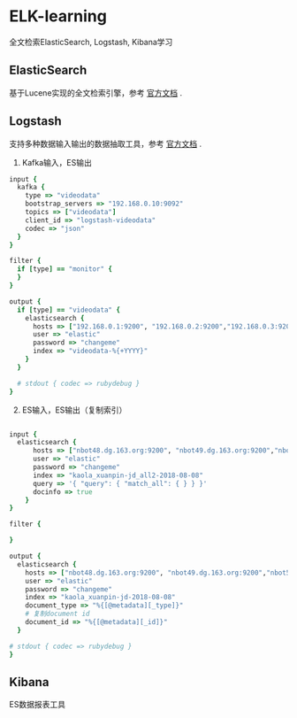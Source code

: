 # ELK-learning
全文检索ElasticSearch, Logstash, Kibana学习

## ElasticSearch
基于Lucene实现的全文检索引擎，参考 [官方文档](https://www.elastic.co/guide/en/elasticsearch/reference/current/index.html) .

## Logstash
支持多种数据输入输出的数据抽取工具，参考 [官方文档](https://www.elastic.co/guide/en/logstash/current/index.html) .

1. Kafka输入，ES输出
``` Ruby
input {
  kafka {
    type => "videodata"
    bootstrap_servers => "192.168.0.10:9092"
    topics => ["videodata"]
    client_id => "logstash-videodata"
    codec => "json"
  }
}

filter {
  if [type] == "monitor" {
  }
}

output {
  if [type] == "videodata" {
    elasticsearch {
      hosts => ["192.168.0.1:9200", "192.168.0.2:9200","192.168.0.3:9200"]
      user => "elastic"
      password => "changeme"
      index => "videodata-%{+YYYY}"
    }
  }

  # stdout { codec => rubydebug }
}

```

2. ES输入，ES输出（复制索引）
``` Ruby

input {
  elasticsearch {
      hosts => ["nbot48.dg.163.org:9200", "nbot49.dg.163.org:9200","nbot50.dg.163.org:9200"]
      user => "elastic"
      password => "changeme"
      index => "kaola_xuanpin-jd_all2-2018-08-08"
      query => '{ "query": { "match_all": { } } }'
      docinfo => true
    }
}

filter {

}

output {
  elasticsearch {
    hosts => ["nbot48.dg.163.org:9200", "nbot49.dg.163.org:9200","nbot50.dg.163.org:9200"]
    user => "elastic"
    password => "changeme"
    index => "kaola_xuanpin-jd-2018-08-08"
    document_type => "%{[@metadata][_type]}"
    # 复制document id
    document_id => "%{[@metadata][_id]}"
  }

# stdout { codec => rubydebug }
}
```

## Kibana
ES数据报表工具
